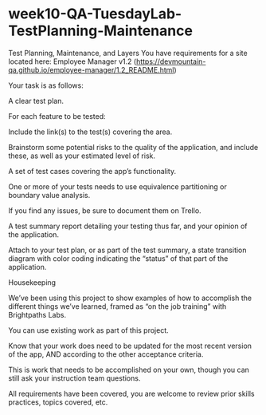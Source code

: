 # week10-QA-TuesdayLab-TestPlanning-Maintenance
Test Planning, Maintenance, and Layers
You have requirements for a site located here: Employee Manager v1.2 (https://devmountain-qa.github.io/employee-manager/1.2_README.html)

Your task is as follows:

A clear test plan.

For each feature to be tested:

Include the link(s) to the test(s) covering the area.

Brainstorm some potential risks to the quality of the application, and include these, as well as your estimated level of risk.

A set of test cases covering the app’s functionality.

One or more of your tests needs to use equivalence partitioning or boundary value analysis.

If you find any issues, be sure to document them on Trello.

A test summary report detailing your testing thus far, and your opinion of the application.

Attach to your test plan, or as part of the test summary, a state transition diagram with color coding indicating the “status” of that part of the application.

Housekeeping

We’ve been using this project to show examples of how to accomplish the different things we’ve learned, framed as “on the job training” with Brightpaths Labs.

You can use existing work as part of this project.

Know that your work does need to be updated for the most recent version of the app, AND according to the other acceptance criteria.

This is work that needs to be accomplished on your own, though you can still ask your instruction team questions.

All requirements have been covered, you are welcome to review prior skills practices, topics covered, etc.
